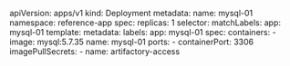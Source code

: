 apiVersion: apps/v1
kind: Deployment
metadata:
  name: mysql-01
  namespace: reference-app
spec:
  replicas: 1
  selector:
    matchLabels:
      app: mysql-01
  template:
    metadata:
      labels:
        app: mysql-01
    spec:
      containers:
      - image: mysql:5.7.35
        name: mysql-01
        ports:
        - containerPort: 3306
      imagePullSecrets:
      - name: artifactory-access
